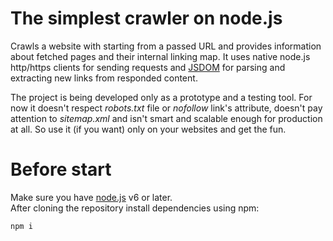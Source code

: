 # The simplest crawler on node.js
Crawls a website with starting from a passed URL and provides information about fetched pages and their internal linking map. It uses native node.js http/https clients for sending requests and [JSDOM](https://github.com/jsdom/jsdom) for parsing and extracting new links from responded content.
 
The project is being developed only as a prototype and a testing tool. For now it doesn't respect *robots.txt* file or *nofollow* link's attribute, doesn't pay attention to *sitemap.xml* and isn't smart and scalable enough for production at all. So use it (if you want) only on your websites and get the fun.

# Before start
Make sure you have [node.js](https://nodejs.org/en/download/) v6 or later.  
After cloning the repository install dependencies using npm:
```bash
npm i
```
